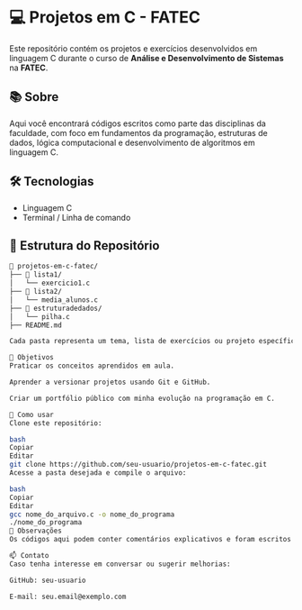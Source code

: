 # 💻 Projetos em C - FATEC

Este repositório contém os projetos e exercícios desenvolvidos em linguagem C durante o curso de **Análise e Desenvolvimento de Sistemas** na **FATEC**.

## 📚 Sobre

Aqui você encontrará códigos escritos como parte das disciplinas da faculdade, com foco em fundamentos da programação, estruturas de dados, lógica computacional e desenvolvimento de algoritmos em linguagem C.

## 🛠️ Tecnologias

- Linguagem C
- Terminal / Linha de comando

## 📂 Estrutura do Repositório

```bash
📁 projetos-em-c-fatec/
├── 📁 lista1/
│   └── exercicio1.c
├── 📁 lista2/
│   └── media_alunos.c
├── 📁 estruturadedados/
│   └── pilha.c
├── README.md

Cada pasta representa um tema, lista de exercícios ou projeto específico.

🎯 Objetivos
Praticar os conceitos aprendidos em aula.

Aprender a versionar projetos usando Git e GitHub.

Criar um portfólio público com minha evolução na programação em C.

🚀 Como usar
Clone este repositório:

bash
Copiar
Editar
git clone https://github.com/seu-usuario/projetos-em-c-fatec.git
Acesse a pasta desejada e compile o arquivo:

bash
Copiar
Editar
gcc nome_do_arquivo.c -o nome_do_programa
./nome_do_programa
📌 Observações
Os códigos aqui podem conter comentários explicativos e foram escritos com fins educacionais. Fique à vontade para utilizar como referência!

📫 Contato
Caso tenha interesse em conversar ou sugerir melhorias:

GitHub: seu-usuario

E-mail: seu.email@exemplo.com


